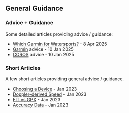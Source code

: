 ## General Guidance

### Advice + Guidance

Some detailed articles providing advice / guidance:

- [Which Garmin for Watersports?](https://medium.com/@mikeg888/which-garmin-for-watersports-e1000c43a868) - 8 Apr 2025
- [Garmin](garmin/README.md) advice - 10 Jan 2025
- [COROS](coros/README.md) advice - 10 Jan 2025



### Short Articles

A few short articles providing general advice / guidance.

- [Choosing a Device](device/README.md) - Jan 2023
- [Doppler-derived Speed](doppler/README.md) - Jan 2023
- [FIT vs GPX](fit/README.md) - Jan 2023
- [Accuracy Data](accuracy/README.md) - Jan 2023

